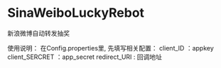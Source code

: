 # SinaWeiboLuckyRebot
新浪微博自动转发抽奖

使用说明：
在Config.properties里, 先填写相关配置：
client_ID ：appkey
client_SERCRET ：app_secret
redirect_URI : 回调地址

